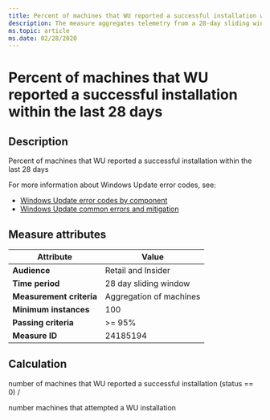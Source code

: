 ```yaml
---
title: Percent of machines that WU reported a successful installation within the last 28 days
description: The measure aggregates telemetry from a 28-day sliding window into a ratio of machines that reported a successful installation from Windows Update
ms.topic: article
ms.date: 02/28/2020
---
```

 
# Percent of machines that WU reported a successful installation within the last 28 days

## Description

Percent of machines that WU reported a successful installation within the last 28 days 

For more information about Windows Update error codes, see:
* [Windows Update error codes by component](/windows/deployment/update/windows-update-error-reference)
* [Windows Update common errors and mitigation](/windows/deployment/update/windows-update-errors)

## Measure attributes

|Attribute|Value|
|----|----|
|**Audience**|Retail and Insider|
|**Time period**|28 day sliding window|
|**Measurement criteria**|Aggregation of machines|
|**Minimum instances**|100|
|**Passing criteria**|>= 95%|
|**Measure ID**|24185194|

## Calculation

number of machines that WU reported a successful installation (status == 0) / 

number machines that attempted a WU installation
